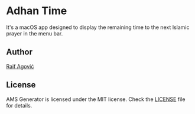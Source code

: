 # Adhan Time

It's a macOS app designed to display the remaining time to the next Islamic prayer in the menu bar.

## Author
[Raif Agović](https://twitter.com/raifagovic)

## License
AMS Generator is licensed under the MIT license. Check the [LICENSE](https://github.com/raifagovic/AdhanTime/blob/main/LICENSE) file for details.
